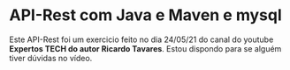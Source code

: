 # API-Rest com Java e Maven e mysql

Este API-Rest foi um exercicio feito no dia 24/05/21 do canal do youtube <strong>Expertos TECH do autor Ricardo Tavares</strong>. Estou dispondo para se alguém tiver dúvidas no vídeo.
